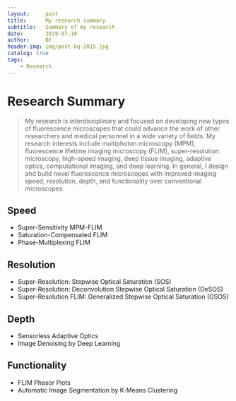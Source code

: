 ```yaml
---
layout:     post
title:      My research summary
subtitle:   Summary of my research
date:       2019-07-10
author:     BY
header-img: img/post-bg-2015.jpg
catalog: true
tags:
    - Research
---
```



# Research Summary
> My research is interdisciplinary and focused on developing new types of fluorescence microscopes that could advance the work of other researchers and medical personnel in a wide variety of fields. My research interests include multiphoton microscopy (MPM), fluorescence lifetime imaging microscopy (FLIM), super-resolution microscopy, high-speed imaging, deep tissue imaging, adaptive optics, computational imaging, and deep learning. In general, I design and build novel fluorescence microscopes with improved imaging speed, resolution, depth, and functionality over conventional microscopes.

## Speed
- Super-Sensitivity MPM-FLIM
- Saturation-Compensated FLIM
- Phase-Multiplexing FLIM

## Resolution
- Super-Resolution: Stepwise Optical Saturation (SOS)
- Super-Resolution: Deconvolution Stepwise Optical Saturation (DeSOS)
- Super-Resolution FLIM: Generalized Stepwise Optical Saturation (GSOS)

## Depth
- Sensorless Adaptive Optics
- Image Denoising by Deep Learning

## Functionality
- FLIM Phasor Plots
- Automatic Image Segmentation by K-Means Clustering